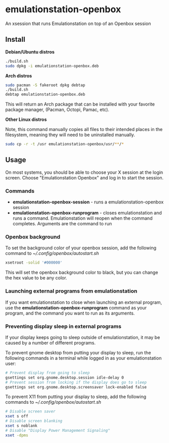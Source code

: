 # emulationstation-openbox
An xsession that runs Emulationstation on top of an Openbox session

## Install

**Debian/Ubuntu distros**

```bash
./build.sh
sudo dpkg -i emulationstation-openbox.deb
```

**Arch distros**

```bash
sudo pacman -S fakeroot dpkg debtap
./build.sh
debtap emulationstation-openbox.deb
```

This will return an Arch package that can be installed with your favorite package manager, (Pacman, Octopi, Pamac, etc).


**Other Linux distros**

Note, this command manually copies all files to their intended places in the filesystem, meaning they will need to be uninstalled manually.

```bash
sudo cp -r -t /usr emulationstation-openbox/usr/**/*
```

## Usage

On most systems, you should be able to choose your X session at the login screen. Choose "Emulationstation Openbox" and log in to start the session.

### Commands

* **emulationstation-openbox-session** - runs a emulationstation-openbox session
* **emulationstation-openbox-runprogram** - closes emulationstation and runs a command. Emulationstation will reopen when the command completes. Arguments are the command to run

### Openbox background
To set the background color of your openbox session, add the following command to *~/.config/openbox/autostart.sh*
``` bash
xsetroot -solid '#000000'
```
This will set the openbox background color to black, but you can change the hex value to be any color.

### Launching external programs from emulationstation
If you want emulationstation to close when launching an external program, use the **emulationstation-openbox-runprogram** command as your program, and the command you want to run as its arguments.

### Preventing display sleep in external programs
If your display keeps going to sleep outside of emulationstation, it may be caused by a number of different programs.

To prevent gnome desktop from putting your display to sleep, run the following commands in a terminal while logged in as your emulationstation user:
``` bash
# Prevent display from going to sleep
gsettings set org.gnome.desktop.session idle-delay 0
# Prevent session from locking if the display does go to sleep
gsettings set org.gnome.desktop.screensaver lock-enabled false
```
To prevent X11 from putting your display to sleep, add the following commands to *~/.config/openbox/autostart.sh*
``` bash
# Disable screen saver
xset s off
# Disable screen blanking
xset s noblank
# Disable "Display Power Management Signaling"
xset -dpms
```
